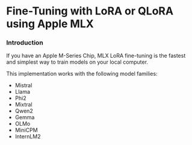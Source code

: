 # Fine-Tuning with LoRA or QLoRA using Apple MLX

### Introduction

If you have an Apple M-Series Chip, MLX LoRA fine-tuning is the fastest and simplest way to train models on your local computer.

This implementation works with the following model families:

- Mistral
- Llama
- Phi2
- Mixtral
- Qwen2
- Gemma
- OLMo
- MiniCPM
- InternLM2
